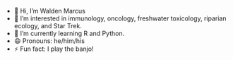 - 👋 Hi, I’m Walden Marcus
- 👀 I’m interested in immunology, oncology, freshwater toxicology, riparian ecology, and Star Trek. 
- 🌱 I’m currently learning R and Python.
- 😄 Pronouns: he/him/his
- ⚡ Fun fact: I play the banjo! 

<!---
waldenmarcus/waldenmarcus is a ✨ special ✨ repository because its `README.md` (this file) appears on your GitHub profile.
You can click the Preview link to take a look at your changes.
--->
